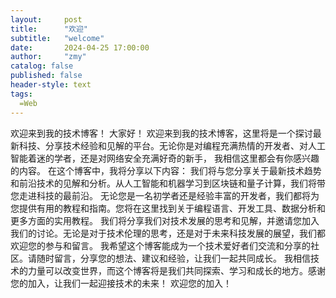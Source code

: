 ```yaml
---
layout:     post
title:      "欢迎"
subtitle:   "welcome"
date:       2024-04-25 17:00:00
author:     "zmy"
catalog: false
published: false
header-style: text
tags:
  =Web
---
```

欢迎来到我的技术博客！
大家好！
欢迎来到我的技术博客，这里将是一个探讨最新科技、分享技术经验和见解的平台。无论你是对编程充满热情的开发者、对人工智能着迷的学者，还是对网络安全充满好奇的新手，
我相信这里都会有你感兴趣的内容。
在这个博客中，我将分享以下内容：
我们将与您分享关于最新技术趋势和前沿技术的见解和分析。从人工智能和机器学习到区块链和量子计算，我们将带您走进科技的最前沿。
无论您是一名初学者还是经验丰富的开发者，我们都将为您提供有用的教程和指南。您将在这里找到关于编程语言、开发工具、数据分析和更多方面的实用教程。
我们将分享我们对技术发展的思考和见解，并邀请您加入我们的讨论。无论是对于技术伦理的思考，还是对于未来科技发展的展望，我们都欢迎您的参与和留言。
我希望这个博客能成为一个技术爱好者们交流和分享的社区。请随时留言，分享您的想法、建议和经验，让我们一起共同成长。
我相信技术的力量可以改变世界，而这个博客将是我们共同探索、学习和成长的地方。感谢您的加入，让我们一起迎接技术的未来！
欢迎您的加入！
